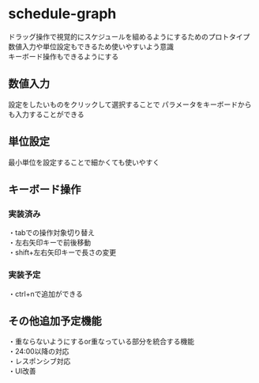 # schedule-graph
ドラッグ操作で視覚的にスケジュールを組めるようにするためのプロトタイプ  
数値入力や単位設定もできるため使いやすいよう意識  
キーボード操作もできるようにする  

## 数値入力
設定をしたいものをクリックして選択することで
パラメータをキーボードからも入力することができる

## 単位設定
最小単位を設定することで細かくても使いやすく

## キーボード操作
### 実装済み
・tabでの操作対象切り替え  
・左右矢印キーで前後移動  
・shift+左右矢印キーで長さの変更
### 実装予定
・ctrl+nで追加ができる

## その他追加予定機能
・重ならないようにするor重なっている部分を統合する機能  
・24:00以降の対応  
・レスポンシブ対応  
・UI改善  

